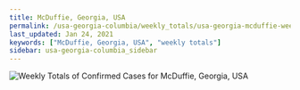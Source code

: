 ```yaml
---
title: McDuffie, Georgia, USA
permalink: /usa-georgia-columbia/weekly_totals/usa-georgia-mcduffie-weekly_totals.html
last_updated: Jan 24, 2021
keywords: ["McDuffie, Georgia, USA", "weekly totals"]
sidebar: usa-georgia-columbia_sidebar
---
```


![Weekly Totals of Confirmed Cases for McDuffie, Georgia, USA](/covid_tracker/images/graphs/usa-georgia-mcduffie-weekly_totals_graph.png)
